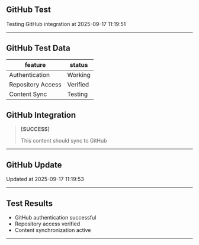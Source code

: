 ## GitHub Test

Testing GitHub integration at 2025-09-17 11:19:51

---

## GitHub Test Data

| feature | status |
|---|---|
| Authentication | Working |
| Repository Access | Verified |
| Content Sync | Testing |

## GitHub Integration

> **[SUCCESS]**
>
> This content should sync to GitHub

---

## GitHub Update

Updated at 2025-09-17 11:19:53

---

## Test Results

- GitHub authentication successful
- Repository access verified
- Content synchronization active

---

